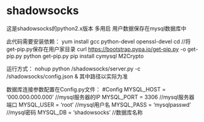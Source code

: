 # shadowsocks

这是shadowsocks的python2.x版本
多用启
用户数据保存在mysql数据库中

此代码需要安装依赖：
yum install gcc python-devel openssl-devel
cd       //将get-pip.py保存在用户家目录
curl https://bootstrap.pypa.io/get-pip.py -o get-pip.py
python get-pip.py
pip install cymysql M2Crypto

运行方式：
nohup python /shadowsocks/server.py -c /shadowsocks/config.json &
其中路径以实际为准

数据库连接参数配置在Config.py文件：
#Config
MYSQL_HOST = ‘000.000.000.000’     //mysql服务器的IP
MYSQL_PORT = 3306                  //mysql服务器端口
MYSQL_USER = ‘root’                //mysql用户名
MYSQL_PASS = ‘mysqlpasswd’         //mysql密码
MYSQL_DB = ‘shadowsocks’           //数据库名称
